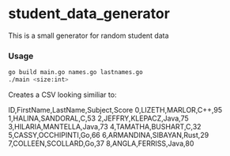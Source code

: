 # student_data_generator


This is a small generator for random student data 


### Usage 

```bash
go build main.go names.go lastnames.go 
./main <size:int>
```

Creates a CSV looking similiar to: 

ID,FirstName,LastName,Subject,Score
0,LIZETH,MARLOR,C++,95
1,HALINA,SANDORAL,C,53
2,JEFFRY,KLEPACZ,Java,75
3,HILARIA,MANTELLA,Java,73
4,TAMATHA,BUSHART,C,32
5,CASSY,OCCHIPINTI,Go,66
6,ARMANDINA,SIBAYAN,Rust,29
7,COLLEEN,SCOLLARD,Go,37
8,ANGLA,FERRISS,Java,80
